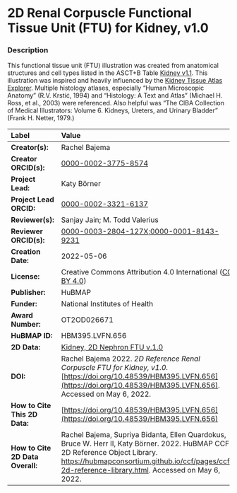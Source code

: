 # 2D Renal Corpuscle Functional Tissue Unit (FTU) for Kidney, v1.0

### Description
This functional tissue unit (FTU) illustration was created from anatomical structures and cell types listed in the ASCT+B Table [Kidney v1.1](https://hubmapconsortium.github.io/ccf-releases/v1.1/asct-b/ASCT-B_VH_Kidney.csv). This illustration was inspired and heavily influenced by the [Kidney Tissue Atlas Explorer](https://atlas.kpmp.org/explorer/). Multiple histology atlases, especially “Human Microscopic Anatomy” (R.V. Krstić, 1994) and “Histology: A Text and Atlas” (Michael H. Ross, et al., 2003) were referenced. Also helpful was “The CIBA Collection of Medical Illustrators: Volume 6. Kidneys, Ureters, and Urinary Bladder” (Frank H. Netter, 1979.)




| Label | Value |
| :------------- |:-------------|
| **Creator(s):** | Rachel Bajema |
| **Creator ORCID(s):** | [0000-0002-3775-8574](https://orcid.org/0000-0002-3775-8574) |
| **Project Lead:** | Katy B&ouml;rner |
| **Project Lead ORCID:** | [0000-0002-3321-6137](https://orcid.org/0000-0002-3321-6137) |
| **Reviewer(s):** | Sanjay Jain; M. Todd Valerius |
| **Reviewer ORCID(s):** | [0000-0003-2804-127X](https://orcid.org/0000-0003-2804-127X);[0000-0001-8143-9231](https://orcid.org/0000-0001-8143-9231) |
| **Creation Date:** | 2022-05-06 |
| **License:** | Creative Commons Attribution 4.0 International ([CC BY 4.0](https://creativecommons.org/licenses/by/4.0/)) |
| **Publisher:** | HuBMAP |
| **Funder:** | National Institutes of Health |
| **Award Number:** | OT2OD026671 |
| **HuBMAP ID:** | HBM395.LVFN.656 |
| **2D Data:** | [Kidney, 2D Nephron FTU v.1.0](https://hubmapconsortium.github.io/ccf-releases/v1.2/2d-ftu/renal_corpuscle_kidney.svg) |
| **DOI:** | Rachel Bajema 2022. *2D Reference Renal Corpuscle FTU for Kidney, v1.0.* [https://doi.org/10.48539/HBM395.LVFN.656](https://doi.org/10.48539/HBM395.LVFN.656). Accessed on May 6, 2022. |
| **How to Cite This 2D Data:** | [https://doi.org/10.48539/HBM395.LVFN.656](https://doi.org/10.48539/HBM395.LVFN.656) |
| **How to Cite 2D Data Overall:** | Rachel Bajema, Supriya Bidanta, Ellen Quardokus,  Bruce W. Herr II, Katy Börner. 2022. HuBMAP CCF 2D Reference Object Library. https://hubmapconsortium.github.io/ccf/pages/ccf-2d-reference-library.html. Accessed on May 6, 2022. |
